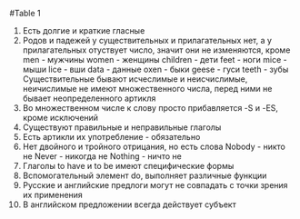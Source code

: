 #Table 1
1) Есть долгие и краткие гласные
2) Родов и падежей у существительных и прилагательных нет, а у прилагательных отуствует число, значит они не изменяются, кроме
men - мужчины
women - женщины
children - дети
feet - ноги
mice - мыши
lice - вши
data - данные
oxen - быки
geese - гуси
teeth - зубы
Существительные бывают исчеслимые и неисчислимые, неичислимые не имеют множественного числа, перед ними не бывает неопределенного артикля
3) Во множественном числе к слову просто прибавляется -S и -ES, кроме исключений
4) Существуют правильные и неправильные глаголы
5) Есть артикли их употребление - обязательно
6) Нет двойного и тройного отрицания, но есть слова
Nobody - никто не
Never - никогда не
Nothing - ничто не
7) Глаголы to have и to be имеют специфические формы
8) Вспомогательный элемент do, выполняет различные функции
9) Русские и английские предлоги могут не совпадать с точки зрения их применения
10) В английском предложении всегда действует субъект